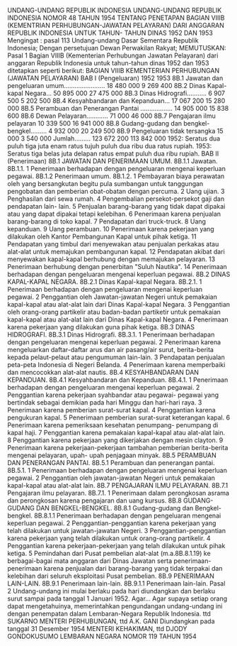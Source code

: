  UNDANG-UNDANG REPUBLIK INDONESIA UNDANG-UNDANG REPUBLIK INDONESIA NOMOR 48 TAHUN 1954 TENTANG PENETAPAN BAGIAN VIIIB (KEMENTRIAN PERHUBUNGAN-JAWATAN PELAYARAN) DARI ANGGARAN REPUBLIK INDONESIA UNTUK TAHUN- TAHUN DINAS 1952 DAN 1953
Mengingat :
 pasal 113 Undang-undang Dasar Sementara Republik Indonesia; Dengan persetujuan Dewan Perwakilan Rakyat;
MEMUTUSKAN:
Pasal 1
Bagian VIIIB (Kementerian Perhubungan Jawatan Pelayaran) dari anggaran Republik Indonesia untuk tahun-tahun dinas 1952 dan 1953 ditetapkan seperti berikut: BAGIAN VIIIB KEMENTERIAN PERHUBUNGAN (JAWATAN PELAYARAN) BAB I (Pengeluaran) 1952 1953 8B.1 Jawatan dan pengeluaran umum....................... 18 480 000 9 269 400 8B.2 Dinas Kapal-kapal Negara... 50 895 000 27 475 000 8B.3 Dinas Hidrografi........... 6 907 500 5 202 500 8B.4 Kesyahbandaran dan Kepanduan... 17 067 200 15 280 000 8B.5 Perambuan dan Penerangan Pantai .................. 14 905 000 15 838 600 8B.6 Dewan Pelayaran............ 71 000 46 000 8B.7 Pengajaran ilmu pelayaran 10 339 500 16 941 000 8B.8 Gudang-gudang dan bengkel-bengkel......... 4 932 000 20 249 500 8B.9 Pengeluaran tidak tersangka 15 000 3 540 000 Jumlah......... 123 672 200 113 842 000 1952: Seratus dua puluh tiga juta enam ratus tujuh puluh dua ribu dua ratus rupiah. 1953: Seratus tiga belas juta delapan ratus empat puluh dua ribu rupiah. BAB II (Penerimaan) 8B.1 JAWATAN DAN PENERIMAAN UMUM. 8B.1.1 Jawatan. 8B.1.1. 1 Penerimaan berhadapan dengan pengeluaran mengenai keperluan pegawai. 8B.1.2 Penerimaan umum. 8B.1.2. 1 Pembayaran biaya perawatan oleh yang bersangkutan begitu pula sumbangan untuk tanggungan pengobatan dan pemberian obat-obatan dengan percuma. 2 Uang ujian. 3 Penghasilan dari sewa rumah. 4 Pengembalian persekot-persekot gaji dan pendapatan lain- lain. 5 Penjualan barang-barang yang tidak dapat dipakai atau yang dapat dipakai tetapi kelebihan. 6 Penerimaan karena penjualan barang-barang di toko kapal. 7 Pendapatan dari truck-truck. 8 Uang kepanduan. 9 Uang perambuan. 10 Penerimaan karena pekerjaan yang dilakukan oleh Kantor Pembangunan Kapal untuk pihak ketiga. 11 Pendapatan yang timbul dari menyewakan atau penjualan perkakas atau alat-alat untuk memajukan pembangunan kapal. 12 Pendapatan akibat dari menyewakan kapal-kapal berhubung dengan memajukan pelayaran. 13 Penerimaan berhubung dengan penerbitan "Suluh Nautika". 14 Penerimaan berhadapan dengan pengeluaran mengenai keperluan pegawai. 8B.2 DINAS KAPAL-KAPAL NEGARA. 8B.2.1 Dinas Kapal-kapal Negara. 8B.2.1. 1 Penerimaan berhadapan dengan pengeluaran mengenai keperluan pegawai. 2 Penggantian oleh Jawatan-jawatan Negeri untuk pemakaian kapal-kapal atau alat-alat lain dari Dinas Kapal-kapal Negara. 3 Penggantian oleh orang-orang partikelir atau badan-badan partiketir untuk pemakaian kapal-kapal atau alat-alat lain dari Dinas Kapal-kapal Negara. 4 Penerimaan karena pekerjaan yang dilakukan guna pihak ketiga. 8B.3 DINAS HIDROGRAFI. 8B.3.1 Dinas Hidrografi. 8B.3.1. 1 Penerimaan berhadapan dengan pengeluaran mengenai keperluan pegawai. 2 Penerimaan karena mengeluarkan daftar-daftar arus dan air pasang/air surut, berita-berita kepada pelaut-pelaut atau pengumuman lain-lain. 3 Pendapatan penjualan peta-peta Indonesia di Negeri Belanda. 4 Penerimaan karena memperbaiki dan mencocokkan alat-alat nautis. 8B.4 KESYAHBANDARAN DAN KEPANDUAN. 8B.4.1 Kesyahbandaran dan Kepanduan. 8B.4.1. 1 Penerimaan berhadapan dengan pengeluaran mengenai keperluan pegawai. 2 Penggantian karena pekerjaan syahbandar atau pegawai- pegawai yang bertindak sebagai demikian pada hari Minggu dan hari-hari raya. 3 Penerimaan karena pemberian surat-surat kapal. 4 Penggantian karena pengukuran kapal. 5 Penerimaan pemberian surat-surat keterangan kapal. 6 Penerimaan karena pemeriksaan kesehatan penumpang- penumpang di kapal haji. 7 Penggantian karena pemakaian kapal-kapal atau alat-alat lain. 8 Penggantian karena pekerjaan yang dikerjakan dengan mesin clayton. 9 Penerimaan karena pekerjaan-pekerjaan tambahan pemberian berita-berita mengenai pelayaran, upah- upah penjagaan minyak. 8B.5 PERAMBUAN DAN PENERANGAN PANTAI. 8B.5.1 Perambuan dan penerangan pantai. 8B.5.1. 1 Penerimaan berhadapan dengan pengeluaran mengenai keperluan pegawai. 2 Penggantian oleh jawatan-jawatan Negeri untuk pemakaian kapal-kapal atau alat-alat lain. 8B.7 PENGAJARAN ILMU PELAYARAN. 8B.7.1 Pengajaran ilmu pelayaran. 8B.7.1. 1 Penerimaan dalam perongkosan asrama dan perongkosan karena pengajaran dan uang kursus. 8B.8 GUDANG-GUDANG DAN BENGKEL-BENGKEL. 8B.8.1 Gudang-gudang dan Bengkel-bengkel. 8B.8.1.1 Penerimaan berhadapan dengan pengeluaran mengenai keperluan pegawai. 2 Penggantian-penggantian karena pekerjaan yang telah dilakukan untuk jawatan-jawatan Negeri. 3 Penggantian-penggantian karena pekerjaan yang telah dilakukan untuk orang-orang partikelir. 4 Penggantian karena pekerjaan-pekerjaan yang telah dilakukan untuk pihak ketiga. 5 Pemindahan dari Pusat pembelian alat-alat (m.a.8B.8.1.19) ke berbagai-bagai mata anggaran dari Dinas Jawatan serta penerimaan-penerimaan karena penjualan dari barang-barang yang tidak terpakai dan kelebihan dari seluruh eksploitasi Pusat pembelian. 8B.9 PENERIMAAN LAIN-LAIN. 8B.9.1 Penerimaan lain-lain. 8B.9.1.1 Penerimaan lain-lain.
Pasal 2
Undang-undang ini mulai berlaku pada hari diundangkan dan berlaku surut sampai pada tanggal 1 Januari 1952. Agar… Agar supaya setiap orang dapat mengetahuinya, memerintahkan pengundangan undang-undang ini dengan penempatan dalam Lembaran-Negara Republik Indonesia. ttd SUKARNO MENTERI PERHUBUNGAN, ttd A.K. GANI Diundangkan pada tanggal 31 Desember 1954 MENTERI KEHAKIMAN, ttd DJODY GONDOKUSUMO LEMBARAN NEGARA NOMOR 119 TAHUN 1954
